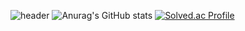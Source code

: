 ![header](https://capsule-render.vercel.app/api?type=slice&color=A9BCF5&height=300&section=header&text=TROOPY's%20GitHub&fontSize=90&animation=blink)
![Anurag's GitHub stats](https://github-readme-stats.vercel.app/api?[kdh042801](https://github.com/kdh042801)=anuraghazra&show_icons=true&theme=radical)
[![Solved.ac Profile](http://mazassumnida.wtf/api/v2/generate_badge?boj=kdh04280)](https://solved.ac/kdh04280/)
<!--
**kdh042801/kdh042801** is a ✨ _special_ ✨ repository because its `README.md` (this file) appears on your GitHub profile.

Here are some ideas to get you started:

- 🔭 I’m currently working on ...
- 🌱 I’m currently learning ...
- 👯 I’m looking to collaborate on ...
- 🤔 I’m looking for help with ...
- 💬 Ask me about ...
- 📫 How to reach me: ...
- 😄 Pronouns: ...
- ⚡ Fun fact: ...
-->


